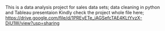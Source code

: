 This is a data analysis project for sales data sets; data cleaning in python and Tableau presentaion
Kindly check the project whole file here; 
https://drive.google.com/file/d/1PREyETe_iAGSefcTAE4KLtYvzX-DjU1W/view?usp=sharing
